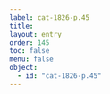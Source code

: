 ```yaml
---
label: cat-1826-p.45
title: 
layout: entry
order: 145
toc: false
menu: false
object:
  - id: "cat-1826-p.45"
---
```

